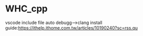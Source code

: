 # WHC_cpp
 vscode include file
 auto debugg-->clang install guide:https://ithelp.ithome.com.tw/articles/10190240?sc=rss.qu
